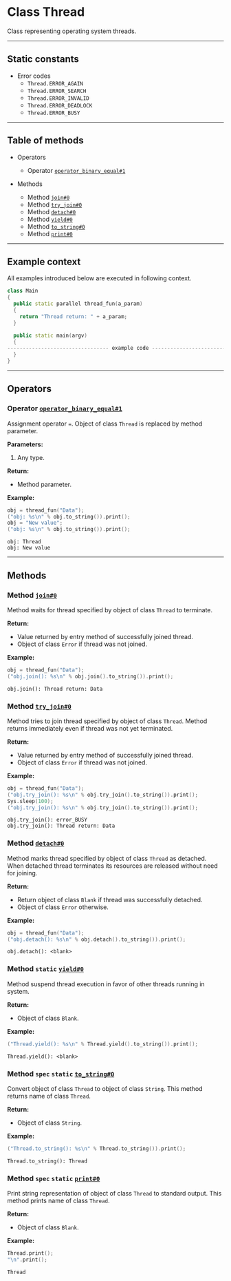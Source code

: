 # Class Thread

Class representing operating system threads.

-----

## Static constants

* Error codes
  * `Thread.ERROR_AGAIN`
  * `Thread.ERROR_SEARCH`
  * `Thread.ERROR_INVALID`
  * `Thread.ERROR_DEADLOCK`
  * `Thread.ERROR_BUSY`

-----

## Table of methods

* Operators

  * Operator [`operator_binary_equal#1`](#operator_binary_equal%231)

* Methods

  * Method [`join#0`](#join%230)
  * Method [`try_join#0`](#try_join%230)
  * Method [`detach#0`](#detach%230)
  * Method [`yield#0`](#yield%230)
  * Method [`to_string#0`](#to_string%230)
  * Method [`print#0`](#print%230)

-----

## Example context

All examples introduced below are executed in following context.

```cpp
class Main
{
  public static parallel thread_fun(a_param)
  {
    return "Thread return: " + a_param;
  }

  public static main(argv)
  {
--------------------------------- example code ---------------------------------
  }
}
```

-----

## Operators

<a name="operator_binary_equal#1" />

### Operator [`operator_binary_equal#1`](https://github.com/izuzanak/uclang/blob/master/uclang/../uclang/mods/base_uclm/source_files/base_module.cc#L8454)

Assignment operator `=`. Object of class `Thread` is replaced by method parameter.

**Parameters:**

1. Any type.

**Return:**

* Method parameter.

**Example:**

```cpp
obj = thread_fun("Data");
("obj: %s\n" % obj.to_string()).print();
obj = "New value";
("obj: %s\n" % obj.to_string()).print();
```
```
obj: Thread
obj: New value
```

-----

## Methods

<a name="join#0" />

### Method [`join#0`](https://github.com/izuzanak/uclang/blob/master/uclang/../uclang/mods/base_uclm/source_files/base_module.cc#L8468)

Method waits for thread specified by object of class `Thread` to terminate.

**Return:**

* Value returned by entry method of successfully joined thread.
* Object of class `Error` if thread was not joined.

**Example:**

```cpp
obj = thread_fun("Data");
("obj.join(): %s\n" % obj.join().to_string()).print();
```
```
obj.join(): Thread return: Data
```

<a name="try_join#0" />

### Method [`try_join#0`](https://github.com/izuzanak/uclang/blob/master/uclang/../uclang/mods/base_uclm/source_files/base_module.cc#L8503)

Method tries to join thread specified by object of class `Thread`. Method returns
immediately even if thread was not yet terminated.

**Return:**

* Value returned by entry method of successfully joined thread.
* Object of class `Error` if thread was not joined.

**Example:**

```cpp
obj = thread_fun("Data");
("obj.try_join(): %s\n" % obj.try_join().to_string()).print();
Sys.sleep(100);
("obj.try_join(): %s\n" % obj.try_join().to_string()).print();
```
```
obj.try_join(): error_BUSY
obj.try_join(): Thread return: Data
```

<a name="detach#0" />

### Method [`detach#0`](https://github.com/izuzanak/uclang/blob/master/uclang/../uclang/mods/base_uclm/source_files/base_module.cc#L8538)

Method marks thread specified by object of class `Thread` as detached.
When detached thread terminates its resources are released without need for
joining.

**Return:**

* Return object of class `Blank` if thread was successfully detached.
* Object of class `Error` otherwise.

**Example:**

```cpp
obj = thread_fun("Data");
("obj.detach(): %s\n" % obj.detach().to_string()).print();
```
```
obj.detach(): <blank>
```

<a name="yield#0" />

### Method `static` [`yield#0`](https://github.com/izuzanak/uclang/blob/master/uclang/../uclang/mods/base_uclm/source_files/base_module.cc#L8562)

Method suspend thread execution in favor of other threads running in system.

**Return:**

* Object of class `Blank`.

**Example:**

```cpp
("Thread.yield(): %s\n" % Thread.yield().to_string()).print();
```
```
Thread.yield(): <blank>
```

<a name="to_string#0" />

### Method `spec` `static` [`to_string#0`](https://github.com/izuzanak/uclang/blob/master/uclang/../uclang/mods/base_uclm/source_files/base_module.cc#L8573)

Convert object of class `Thread` to object of class `String`.
This method returns name of class `Thread`.

**Return:**

* Object of class `String`.

**Example:**

```cpp
("Thread.to_string(): %s\n" % Thread.to_string()).print();
```
```
Thread.to_string(): Thread
```

<a name="print#0" />

### Method `spec` `static` [`print#0`](https://github.com/izuzanak/uclang/blob/master/uclang/../uclang/mods/base_uclm/source_files/base_module.cc#L8582)

Print string representation of object of class `Thread` to standard output.
This method prints name of class `Thread`.

**Return:**

* Object of class `Blank`.

**Example:**

```cpp
Thread.print();
"\n".print();
```
```
Thread
```
